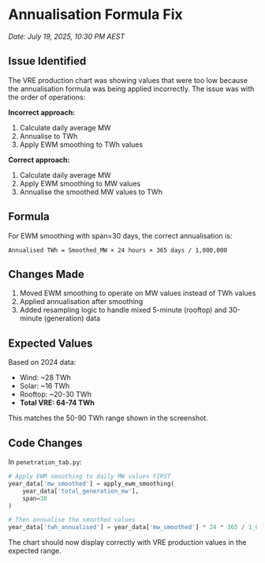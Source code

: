 # Annualisation Formula Fix

*Date: July 19, 2025, 10:30 PM AEST*

## Issue Identified

The VRE production chart was showing values that were too low because the annualisation formula was being applied incorrectly. The issue was with the order of operations:

**Incorrect approach:**
1. Calculate daily average MW
2. Annualise to TWh 
3. Apply EWM smoothing to TWh values

**Correct approach:**
1. Calculate daily average MW
2. Apply EWM smoothing to MW values
3. Annualise the smoothed MW values to TWh

## Formula

For EWM smoothing with span=30 days, the correct annualisation is:
```
Annualised TWh = Smoothed_MW × 24 hours × 365 days / 1,000,000
```

## Changes Made

1. Moved EWM smoothing to operate on MW values instead of TWh values
2. Applied annualisation after smoothing
3. Added resampling logic to handle mixed 5-minute (rooftop) and 30-minute (generation) data

## Expected Values

Based on 2024 data:
- Wind: ~28 TWh
- Solar: ~16 TWh  
- Rooftop: ~20-30 TWh
- **Total VRE: 64-74 TWh**

This matches the 50-90 TWh range shown in the screenshot.

## Code Changes

In `penetration_tab.py`:
```python
# Apply EWM smoothing to daily MW values FIRST
year_data['mw_smoothed'] = apply_ewm_smoothing(
    year_data['total_generation_mw'],
    span=30
)

# Then annualise the smoothed values
year_data['twh_annualised'] = year_data['mw_smoothed'] * 24 * 365 / 1_000_000
```

The chart should now display correctly with VRE production values in the expected range.